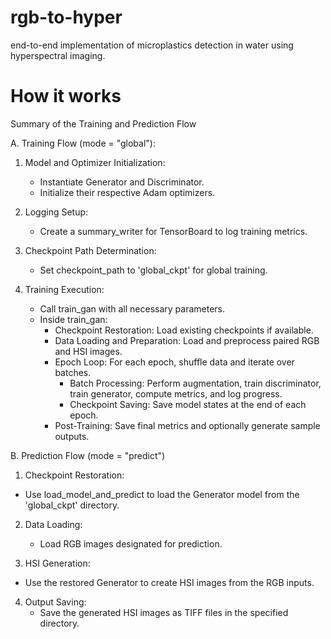 # rgb-to-hyper
end-to-end implementation of microplastics detection in water using hyperspectral imaging.

# How it works

Summary of the Training and Prediction Flow

A. Training Flow (mode = "global"):

1. Model and Optimizer Initialization:
   - Instantiate Generator and Discriminator.
   - Initialize their respective Adam optimizers.

2. Logging Setup:
   - Create a summary_writer for TensorBoard to log training metrics.

3. Checkpoint Path Determination:
     - Set checkpoint_path to 'global_ckpt' for global training.

4. Training Execution:
   - Call train_gan with all necessary parameters.
   - Inside train_gan:
     - Checkpoint Restoration: Load existing checkpoints if available.
     - Data Loading and Preparation: Load and preprocess paired RGB and HSI images.
     - Epoch Loop: For each epoch, shuffle data and iterate over batches.
       - Batch Processing: Perform augmentation, train discriminator, train generator, compute metrics, and log progress.
       - Checkpoint Saving: Save model states at the end of each epoch.
     - Post-Training: Save final metrics and optionally generate sample outputs.


B. Prediction Flow (mode = "predict")

1. Checkpoint Restoration:
  - Use load_model_and_predict to load the Generator model from the 'global_ckpt' directory.

2. Data Loading:
   - Load RGB images designated for prediction.

3. HSI Generation:
  - Use the restored Generator to create HSI images from the RGB inputs.

4. Output Saving:
   - Save the generated HSI images as TIFF files in the specified directory.
